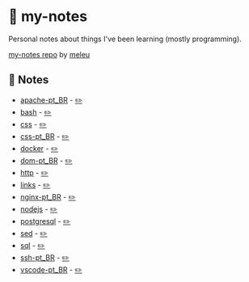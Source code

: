 # 📓 my-notes
Personal notes about things I've been learning (mostly programming).

[my-notes repo](https://github.com/meleu/my-notes/) by [meleu](https://github.com/meleu)

## 📝 Notes

- [apache-pt_BR](https://meleu.github.io/my-notes/apache-pt_BR) - [✏️](https://github.com/meleu/my-notes/edit/master/apache-pt_BR.md)
- [bash](https://meleu.github.io/my-notes/bash) - [✏️](https://github.com/meleu/my-notes/edit/master/bash.md)
- [css](https://meleu.github.io/my-notes/css) - [✏️](https://github.com/meleu/my-notes/edit/master/css.md)
- [css-pt_BR](https://meleu.github.io/my-notes/css-pt_BR) - [✏️](https://github.com/meleu/my-notes/edit/master/css-pt_BR.md)
- [docker](https://meleu.github.io/my-notes/docker) - [✏️](https://github.com/meleu/my-notes/edit/master/docker.md)
- [dom-pt_BR](https://meleu.github.io/my-notes/dom-pt_BR) - [✏️](https://github.com/meleu/my-notes/edit/master/dom-pt_BR.md)
- [http](https://meleu.github.io/my-notes/http) - [✏️](https://github.com/meleu/my-notes/edit/master/http.md)
- [links](https://meleu.github.io/my-notes/links) - [✏️](https://github.com/meleu/my-notes/edit/master/links.md)
- [nginx-pt_BR](https://meleu.github.io/my-notes/nginx-pt_BR) - [✏️](https://github.com/meleu/my-notes/edit/master/nginx-pt_BR.md)
- [nodejs](https://meleu.github.io/my-notes/nodejs) - [✏️](https://github.com/meleu/my-notes/edit/master/nodejs.md)
- [postgresql](https://meleu.github.io/my-notes/postgresql) - [✏️](https://github.com/meleu/my-notes/edit/master/postgresql.md)
- [sed](https://meleu.github.io/my-notes/sed) - [✏️](https://github.com/meleu/my-notes/edit/master/sed.md)
- [sql](https://meleu.github.io/my-notes/sql) - [✏️](https://github.com/meleu/my-notes/edit/master/sql.md)
- [ssh-pt_BR](https://meleu.github.io/my-notes/ssh-pt_BR) - [✏️](https://github.com/meleu/my-notes/edit/master/ssh-pt_BR.md)
- [vscode-pt_BR](https://meleu.github.io/my-notes/vscode-pt_BR) - [✏️](https://github.com/meleu/my-notes/edit/master/vscode-pt_BR.md)
